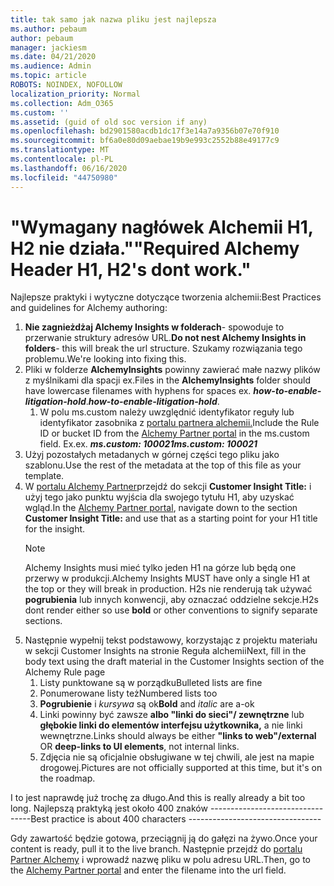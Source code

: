 ```yaml
---
title: tak samo jak nazwa pliku jest najlepsza
ms.author: pebaum
author: pebaum
manager: jackiesm
ms.date: 04/21/2020
ms.audience: Admin
ms.topic: article
ROBOTS: NOINDEX, NOFOLLOW
localization_priority: Normal
ms.collection: Adm_O365
ms.custom: ''
ms.assetid: (guid of old soc version if any)
ms.openlocfilehash: bd2901580acdb1dc17f3e14a7a9356b07e70f910
ms.sourcegitcommit: bf6a0e80d09aebae19b9e993c2552b88e49177c9
ms.translationtype: MT
ms.contentlocale: pl-PL
ms.lasthandoff: 06/16/2020
ms.locfileid: "44750980"
---
```

# <a name="required-alchemy-header-h1-h2s-dont-work"></a><span data-ttu-id="bd971-102">"Wymagany nagłówek Alchemii H1, H2 nie działa."</span><span class="sxs-lookup"><span data-stu-id="bd971-102">"Required Alchemy Header H1, H2's dont work."</span></span>
<span data-ttu-id="bd971-103">Najlepsze praktyki i wytyczne dotyczące tworzenia alchemii:</span><span class="sxs-lookup"><span data-stu-id="bd971-103">Best Practices and guidelines for Alchemy authoring:</span></span>

1. <span data-ttu-id="bd971-104">**Nie zagnieżdżaj Alchemy Insights w folderach**- spowoduje to przerwanie struktury adresów URL.</span><span class="sxs-lookup"><span data-stu-id="bd971-104">**Do not nest Alchemy Insights in folders**- this will break the url structure.</span></span> <span data-ttu-id="bd971-105">Szukamy rozwiązania tego problemu.</span><span class="sxs-lookup"><span data-stu-id="bd971-105">We're looking into fixing this.</span></span>
1. <span data-ttu-id="bd971-106">Pliki w folderze **AlchemyInsights** powinny zawierać małe nazwy plików z myślnikami dla spacji ex.</span><span class="sxs-lookup"><span data-stu-id="bd971-106">Files in the **AlchemyInsights** folder should have lowercase filenames with hyphens for spaces ex.</span></span> <span data-ttu-id="bd971-107">***how-to-enable-litigation-hold***.</span><span class="sxs-lookup"><span data-stu-id="bd971-107">***how-to-enable-litigation-hold***.</span></span>
    1. <span data-ttu-id="bd971-108">W polu ms.custom należy uwzględnić identyfikator reguły lub identyfikator zasobnika z [portalu partnera alchemii.](https://alchemyportal.azurewebsites.net)</span><span class="sxs-lookup"><span data-stu-id="bd971-108">Include the Rule ID or bucket ID from the [Alchemy Partner portal](https://alchemyportal.azurewebsites.net) in the ms.custom field.</span></span> <span data-ttu-id="bd971-109">Ex.</span><span class="sxs-lookup"><span data-stu-id="bd971-109">ex.</span></span> <span data-ttu-id="bd971-110">***ms.custom: 100021***</span><span class="sxs-lookup"><span data-stu-id="bd971-110">***ms.custom: 100021***</span></span>
1. <span data-ttu-id="bd971-111">Użyj pozostałych metadanych w górnej części tego pliku jako szablonu.</span><span class="sxs-lookup"><span data-stu-id="bd971-111">Use the rest of the metadata at the top of this file as your template.</span></span>
1. <span data-ttu-id="bd971-112">W [portalu Alchemy Partner](https://alchemyportal.azurewebsites.net)przejdź do sekcji **Customer Insight Title:** i użyj tego jako punktu wyjścia dla swojego tytułu H1, aby uzyskać wgląd.</span><span class="sxs-lookup"><span data-stu-id="bd971-112">In the [Alchemy Partner portal](https://alchemyportal.azurewebsites.net), navigate down to the section **Customer Insight Title:** and use that as a starting point for your H1 title for the insight.</span></span> 
    > [!NOTE]
    > <span data-ttu-id="bd971-113">Alchemy Insights musi mieć tylko jeden H1 na górze lub będą one przerwy w produkcji.</span><span class="sxs-lookup"><span data-stu-id="bd971-113">Alchemy Insights MUST have only a single H1 at the top or they will break in production.</span></span> <span data-ttu-id="bd971-114">H2s nie renderują tak używać **pogrubienia** lub innych konwencji, aby oznaczać oddzielne sekcje.</span><span class="sxs-lookup"><span data-stu-id="bd971-114">H2s dont render either so use **bold** or other conventions to signify separate sections.</span></span>
1. <span data-ttu-id="bd971-115">Następnie wypełnij tekst podstawowy, korzystając z projektu materiału w sekcji Customer Insights na stronie Reguła alchemii</span><span class="sxs-lookup"><span data-stu-id="bd971-115">Next, fill in the body text using the draft material in the Customer Insights section of the Alchemy Rule page</span></span>
    1. <span data-ttu-id="bd971-116">Listy punktowane są w porządku</span><span class="sxs-lookup"><span data-stu-id="bd971-116">Bulleted lists are fine</span></span>
    1. <span data-ttu-id="bd971-117">Ponumerowane listy też</span><span class="sxs-lookup"><span data-stu-id="bd971-117">Numbered lists too</span></span>
    1. <span data-ttu-id="bd971-118">**Pogrubienie** i *kursywa* są ok</span><span class="sxs-lookup"><span data-stu-id="bd971-118">**Bold** and *italic* are a-ok</span></span>
    1. <span data-ttu-id="bd971-119">Linki powinny być zawsze **albo "linki do sieci"/ zewnętrzne** lub **głębokie linki do elementów interfejsu użytkownika,** a nie linki wewnętrzne.</span><span class="sxs-lookup"><span data-stu-id="bd971-119">Links should always be either **"links to web"/external** OR **deep-links to UI elements**, not internal links.</span></span>
    1. <span data-ttu-id="bd971-120">Zdjęcia nie są oficjalnie obsługiwane w tej chwili, ale jest na mapie drogowej.</span><span class="sxs-lookup"><span data-stu-id="bd971-120">Pictures are not officially supported at this time, but it's on the roadmap.</span></span>

<span data-ttu-id="bd971-121">I to jest naprawdę już trochę za długo.</span><span class="sxs-lookup"><span data-stu-id="bd971-121">And this is really already a bit too long.</span></span> <span data-ttu-id="bd971-122">Najlepszą praktyką jest około 400 znaków ---------------------------------</span><span class="sxs-lookup"><span data-stu-id="bd971-122">Best practice is about 400 characters ---------------------------------</span></span>

<span data-ttu-id="bd971-123">Gdy zawartość będzie gotowa, przeciągnij ją do gałęzi na żywo.</span><span class="sxs-lookup"><span data-stu-id="bd971-123">Once your content is ready, pull it to the live branch.</span></span> <span data-ttu-id="bd971-124">Następnie przejdź do [portalu Partner Alchemy](https://alchemyportal.azurewebsites.net) i wprowadź nazwę pliku w polu adresu URL.</span><span class="sxs-lookup"><span data-stu-id="bd971-124">Then, go to the [Alchemy Partner portal](https://alchemyportal.azurewebsites.net) and enter the filename into the url field.</span></span> 
